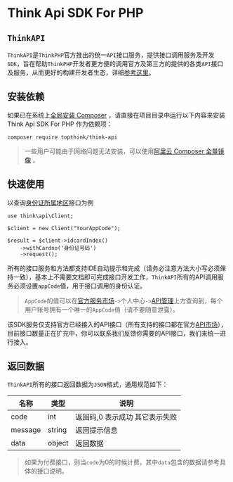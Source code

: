 # Think Api SDK For PHP

## `ThinkAPI`

`ThinkAPI`是`ThinkPHP`官方推出的统一`API`接口服务，提供接口调用服务及开发`SDK`，旨在帮助`ThinkPHP`开发者更方便的调用官方及第三方的提供的各类`API`接口及服务，从而更好的构建开发者生态，详细[参考这里](https://docs.topthink.com/think-api/)。


## 安装依赖

如果已在系统上[全局安装 Composer](https://getcomposer.org/doc/00-intro.md#globally) ，请直接在项目目录中运行以下内容来安装 Think Api SDK For PHP 作为依赖项：
```
composer require topthink/think-api
```
> 一些用户可能由于网络问题无法安装，可以使用[阿里云 Composer 全量镜像](https://developer.aliyun.com/composer) 。


## 快速使用

以查询[身份证所属地区]()接口为例

~~~
use think\api\Client;

$client = new Client("YourAppCode");

$result = $client->idcardIndex()
    ->withCardno('身份证号码')
    ->request();
~~~

所有的接口服务和方法都支持IDE自动提示和完成（请务必注意方法大小写必须保持一致），基本上不需要文档即可完成接口开发工作，`ThinkAPI`所有的API调用服务必须设置`appCode`值，用于接口调用的身份认证。

>`AppCode`的值可以在[官方服务市场](https://market.topthink.com/)`->`个人中心`->`[API管理](https://market.topthink.com/setting/api)上方查询到，每个用户账号拥有一个唯一的`AppCode`值（请不要随意泄露）。

该SDK服务仅支持官方已经接入的API接口（所有支持的接口都在官方[API市场](https://market.topthink.com/api)），目前接口数量正在扩充中，你可以联系我们反馈你需要的API接口，我们来统一进行接入。

## 返回数据

`ThinkAPI`所有的接口返回数据为`JSON`格式，通用规范如下：

| 名称 | 类型 | 说明 |
| --- | --- | --- |
| code | int | 返回码,0 表示成功 其它表示失败 |
| message| string | 返回提示信息 |
| data| object | 返回数据 |

> 如果为付费接口，则当`code`为0的时候计费，其中`data`包含的数据请参考具体的接口说明。
